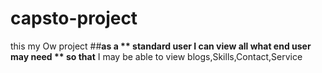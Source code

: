 # capsto-project
this my Ow project
##**as a ** standard user
I can view all what end user may need
** so that** 
I may be able to view blogs,Skills,Contact,Service
